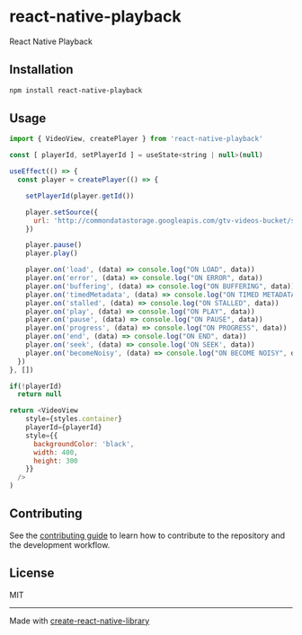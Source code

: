 # react-native-playback

React Native Playback

## Installation

```sh
npm install react-native-playback
```

## Usage

```js
import { VideoView, createPlayer } from 'react-native-playback'

const [ playerId, setPlayerId ] = useState<string | null>(null)

useEffect(() => {
  const player = createPlayer(() => {

    setPlayerId(player.getId())

    player.setSource({
      url: 'http://commondatastorage.googleapis.com/gtv-videos-bucket/sample/BigBuckBunny.mp4'
    })

    player.pause()
    player.play()

    player.on('load', (data) => console.log("ON LOAD", data))
    player.on('error', (data) => console.log("ON ERROR", data))
    player.on('buffering', (data) => console.log("ON BUFFERING", data))
    player.on('timedMetadata', (data) => console.log("ON TIMED METADATA", data))
    player.on('stalled', (data) => console.log("ON STALLED", data))
    player.on('play', (data) => console.log("ON PLAY", data))
    player.on('pause', (data) => console.log("ON PAUSE", data))
    player.on('progress', (data) => console.log("ON PROGRESS", data))
    player.on('end', (data) => console.log("ON END", data))
    player.on('seek', (data) => console.log('ON SEEK', data))
    player.on('becomeNoisy', (data) => console.log("ON BECOME NOISY", data))
  })
}, [])

if(!playerId)
  return null

return <VideoView
    style={styles.container}
    playerId={playerId}
    style={{
      backgroundColor: 'black',
      width: 400,
      height: 300
    }}
  />
)
```

## Contributing

See the [contributing guide](CONTRIBUTING.md) to learn how to contribute to the repository and the development workflow.

## License

MIT

---

Made with [create-react-native-library](https://github.com/callstack/react-native-builder-bob)
